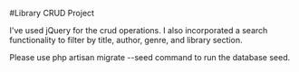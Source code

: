 #Library CRUD Project

I've used jQuery for the crud operations. I also incorporated a search functionality to filter by title, author, genre, and library section.

Please use php artisan migrate --seed command to run the database seed.